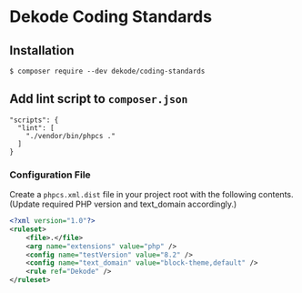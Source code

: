 # Dekode Coding Standards

## Installation

```
$ composer require --dev dekode/coding-standards
```

## Add lint script to `composer.json`

```
"scripts": {
  "lint": [
    "./vendor/bin/phpcs ."
  ]
}
```

### Configuration File

Create a `phpcs.xml.dist` file in your project root with the following contents. (Update required PHP version and text_domain accordingly.)

```xml
<?xml version="1.0"?>
<ruleset>
	<file>.</file>
	<arg name="extensions" value="php" />
	<config name="testVersion" value="8.2" />
	<config name="text_domain" value="block-theme,default" />
	<rule ref="Dekode" />
</ruleset>
```

